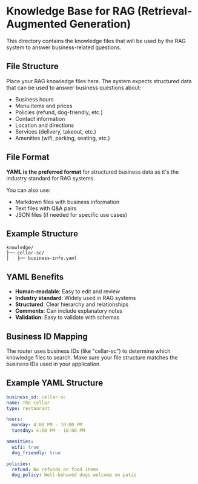 # Knowledge Base for RAG (Retrieval-Augmented Generation)

This directory contains the knowledge files that will be used by the RAG system to answer business-related questions.

## File Structure

Place your RAG knowledge files here. The system expects structured data that can be used to answer business questions about:

- Business hours
- Menu items and prices
- Policies (refund, dog-friendly, etc.)
- Contact information
- Location and directions
- Services (delivery, takeout, etc.)
- Amenities (wifi, parking, seating, etc.)

## File Format

**YAML is the preferred format** for structured business data as it's the industry standard for RAG systems.

You can also use:

- Markdown files with business information
- Text files with Q&A pairs
- JSON files (if needed for specific use cases)

## Example Structure

```
knowledge/
├── cellar-sc/
│   ├── business-info.yaml
```

## YAML Benefits

- **Human-readable**: Easy to edit and review
- **Industry standard**: Widely used in RAG systems
- **Structured**: Clear hierarchy and relationships
- **Comments**: Can include explanatory notes
- **Validation**: Easy to validate with schemas

## Business ID Mapping

The router uses business IDs (like "cellar-sc") to determine which knowledge files to search. Make sure your file structure matches the business IDs used in your application.

## Example YAML Structure

```yaml
business_id: cellar-sc
name: The Cellar
type: restaurant

hours:
  monday: 4:00 PM - 10:00 PM
  tuesday: 4:00 PM - 10:00 PM

amenities:
  wifi: true
  dog_friendly: true

policies:
  refund: No refunds on food items
  dog_policy: Well-behaved dogs welcome on patio
```
